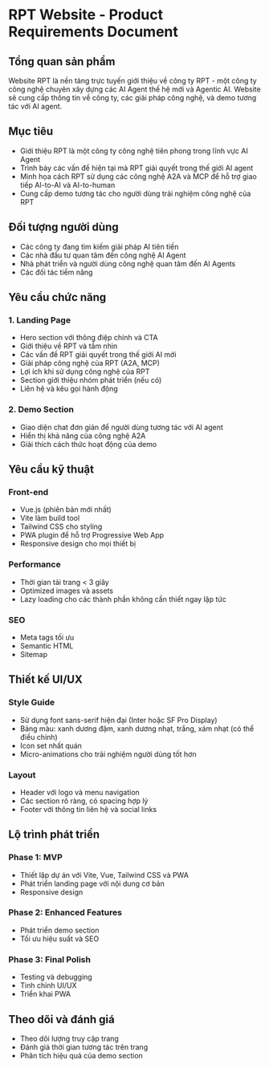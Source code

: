 # RPT Website - Product Requirements Document

## Tổng quan sản phẩm
Website RPT là nền tảng trực tuyến giới thiệu về công ty RPT - một công ty công nghệ chuyên xây dựng các AI Agent thế hệ mới và Agentic AI. Website sẽ cung cấp thông tin về công ty, các giải pháp công nghệ, và demo tương tác với AI agent.

## Mục tiêu

- Giới thiệu RPT là một công ty công nghệ tiên phong trong lĩnh vực AI Agent
- Trình bày các vấn đề hiện tại mà RPT giải quyết trong thế giới AI agent
- Minh họa cách RPT sử dụng các công nghệ A2A và MCP để hỗ trợ giao tiếp AI-to-AI và AI-to-human
- Cung cấp demo tương tác cho người dùng trải nghiệm công nghệ của RPT

## Đối tượng người dùng

- Các công ty đang tìm kiếm giải pháp AI tiên tiến
- Các nhà đầu tư quan tâm đến công nghệ AI Agent
- Nhà phát triển và người dùng công nghệ quan tâm đến AI Agents
- Các đối tác tiềm năng

## Yêu cầu chức năng

### 1. Landing Page
- Hero section với thông điệp chính và CTA
- Giới thiệu về RPT và tầm nhìn
- Các vấn đề RPT giải quyết trong thế giới AI mới
- Giải pháp công nghệ của RPT (A2A, MCP)
- Lợi ích khi sử dụng công nghệ của RPT
- Section giới thiệu nhóm phát triển (nếu có)
- Liên hệ và kêu gọi hành động

### 2. Demo Section
- Giao diện chat đơn giản để người dùng tương tác với AI agent
- Hiển thị khả năng của công nghệ A2A
- Giải thích cách thức hoạt động của demo

## Yêu cầu kỹ thuật

### Front-end
- Vue.js (phiên bản mới nhất)
- Vite làm build tool
- Tailwind CSS cho styling
- PWA plugin để hỗ trợ Progressive Web App
- Responsive design cho mọi thiết bị

### Performance
- Thời gian tải trang < 3 giây
- Optimized images và assets
- Lazy loading cho các thành phần không cần thiết ngay lập tức

### SEO
- Meta tags tối ưu
- Semantic HTML
- Sitemap

## Thiết kế UI/UX

### Style Guide
- Sử dụng font sans-serif hiện đại (Inter hoặc SF Pro Display)
- Bảng màu: xanh dương đậm, xanh dương nhạt, trắng, xám nhạt (có thể điều chỉnh)
- Icon set nhất quán
- Micro-animations cho trải nghiệm người dùng tốt hơn

### Layout
- Header với logo và menu navigation
- Các section rõ ràng, có spacing hợp lý
- Footer với thông tin liên hệ và social links

## Lộ trình phát triển

### Phase 1: MVP
- Thiết lập dự án với Vite, Vue, Tailwind CSS và PWA
- Phát triển landing page với nội dung cơ bản
- Responsive design

### Phase 2: Enhanced Features
- Phát triển demo section 
- Tối ưu hiệu suất và SEO

### Phase 3: Final Polish
- Testing và debugging
- Tinh chỉnh UI/UX
- Triển khai PWA

## Theo dõi và đánh giá
- Theo dõi lượng truy cập trang
- Đánh giá thời gian tương tác trên trang
- Phân tích hiệu quả của demo section
